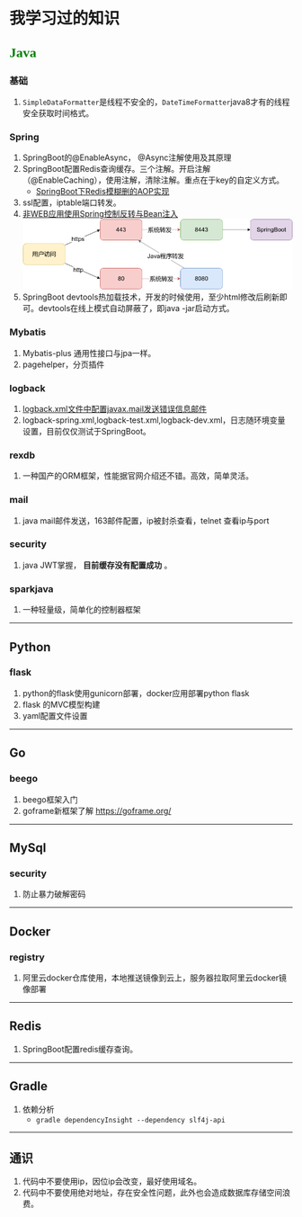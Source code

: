 # 我学习过的知识
## <font face="黑体" color=green size=5>Java</font>
### 基础
1. `SimpleDataFormatter`是线程不安全的，`DateTimeFormatter`java8才有的线程安全获取时间格式。
### Spring
1. SpringBoot的@EnableAsync， @Async注解使用及其原理
1. SpringBoot配置Redis查询缓存。三个注解。开启注解（@EnableCaching），使用注解，清除注解。重点在于key的自定义方式。
    * [SpringBoot下Redis模糊删的AOP实现](https://docs.qq.com/doc/DSExjdkFka3VEWlR0)
1. ssl配置，iptable端口转发。
1. [非WEB应用使用Spring控制反转与Bean注入](https://docs.qq.com/doc/DSEV2TWtPcGh5QXR3)
![来自PrintWevServer-SpringBoot工程](./端口转发.png)
1. SpringBoot devtools热加载技术，开发的时候使用，至少html修改后刷新即可。devtools在线上模式自动屏蔽了，即java -jar启动方式。
### Mybatis
1. Mybatis-plus 通用性接口与jpa一样。
1. pagehelper，分页插件
### logback
1. [logback.xml文件中配置javax.mail发送错误信息邮件](https://docs.qq.com/doc/DSFhiWENKWVJwa3B1)
1. logback-spring.xml,logback-test.xml,logback-dev.xml，日志随环境变量设置，目前仅仅测试于SpringBoot。

### rexdb
1. 一种国产的ORM框架，性能据官网介绍还不错。高效，简单灵活。


### mail
1. java mail邮件发送，163邮件配置，ip被封杀查看，telnet 查看ip与port

### security
1. java JWT掌握， **目前缓存没有配置成功** 。

### sparkjava
1. 一种轻量级，简单化的控制器框架

---
## Python

### flask
1. python的flask使用gunicorn部署，docker应用部署python flask
2. flask 的MVC模型构建
3. yaml配置文件设置
---
## Go
### beego
1. beego框架入门
1. goframe新框架了解 https://goframe.org/

---
## MySql
### security
1. 防止暴力破解密码

---
## Docker
### registry
1. 阿里云docker仓库使用，本地推送镜像到云上，服务器拉取阿里云docker镜像部署
--- 
## Redis
1. SpringBoot配置redis缓存查询。
---
## Gradle
1. 依赖分析
    * `gradle dependencyInsight --dependency slf4j-api`
---
## 通识
1. 代码中不要使用ip，因位ip会改变，最好使用域名。
1. 代码中不要使用绝对地址，存在安全性问题，此外也会造成数据库存储空间浪费。
